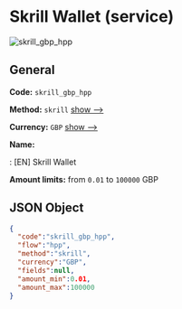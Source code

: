 
# Skrill Wallet (service) 
![skrill_gbp_hpp](https://static.openfintech.io/payment_methods/skrill_gbp_hpp/logo.svg?w=400&c=v0.59.26#w200)  

## General 
 
**Code:** `skrill_gbp_hpp` 
 
**Method:** `skrill` 
 [show -->](/payment-methods/skrill/) 
 
**Currency:** `GBP` [show -->](/currencies/GBP/) 
 
**Name:** 
 
:	[EN] Skrill Wallet 
 
**Amount limits:** from `0.01` to `100000` GBP 

## JSON Object 

```json
{
  "code":"skrill_gbp_hpp",
  "flow":"hpp",
  "method":"skrill",
  "currency":"GBP",
  "fields":null,
  "amount_min":0.01,
  "amount_max":100000
}
```  
